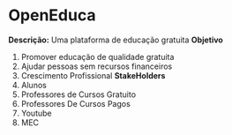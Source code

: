 # OpenEduca
**Descrição:**
Uma plataforma de educação gratuita
**Objetivo**
1. Promover educação de qualidade gratuita
2. Ajudar pessoas sem recursos financeiros
3. Crescimento Profissional
**StakeHolders**
1. Alunos
2. Professores de Cursos Gratuito
3. Professores De Cursos Pagos
4. Youtube
5. MEC